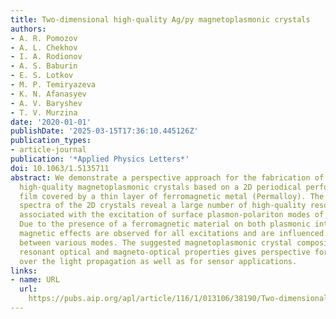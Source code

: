 ```yaml
---
title: Two-dimensional high-quality Ag/py magnetoplasmonic crystals
authors:
- A. R. Pomozov
- A. L. Chekhov
- I. A. Rodionov
- A. S. Baburin
- E. S. Lotkov
- M. P. Temiryazeva
- K. N. Afanasyev
- A. V. Baryshev
- T. V. Murzina
date: '2020-01-01'
publishDate: '2025-03-15T17:36:10.445126Z'
publication_types:
- article-journal
publication: '*Applied Physics Letters*'
doi: 10.1063/1.5135711
abstract: We demonstrate a perspective approach for the fabrication of functional
  high-quality magnetoplasmonic crystals based on a 2D periodical perforated silver
  film covered by a thin layer of ferromagnetic metal (Permalloy). The wavelength-angular
  spectra of the 2D crystals reveal a large number of high-quality resonant features
  associated with the excitation of surface plasmon-polariton modes of various orders.
  Due to the presence of a ferromagnetic material on both plasmonic interfaces, pronounced
  magnetic effects are observed for all excitations and are influenced by the coupling
  between various modes. The suggested magnetoplasmonic crystal composition with high-quality
  resonant optical and magneto-optical properties gives perspective for the control
  over the light propagation as well as for sensor applications.
links:
- name: URL
  url: 
    https://pubs.aip.org/apl/article/116/1/013106/38190/Two-dimensional-high-quality-Ag-Py
---
```

